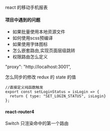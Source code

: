react 的移动手机报表


#### 项目中遇到的问题
- 如果批量使用本地资源文件
- 如何使用scss预编译
- 如果使用字体图标
- 怎么嵌套路由,实现页面层级跳转
- 权限路由怎么定义

"proxy": "http://localhost:3001",

怎么同步的修改 redux 的 state 的值

```
//直接定义纯函数触发
export const setLoginStatus = isLogin => {
  return { type: "SET_LOGIN_STATUS", isLogin}
};

```


#### react-router4
Switch 只渲染命中的第一个路由
